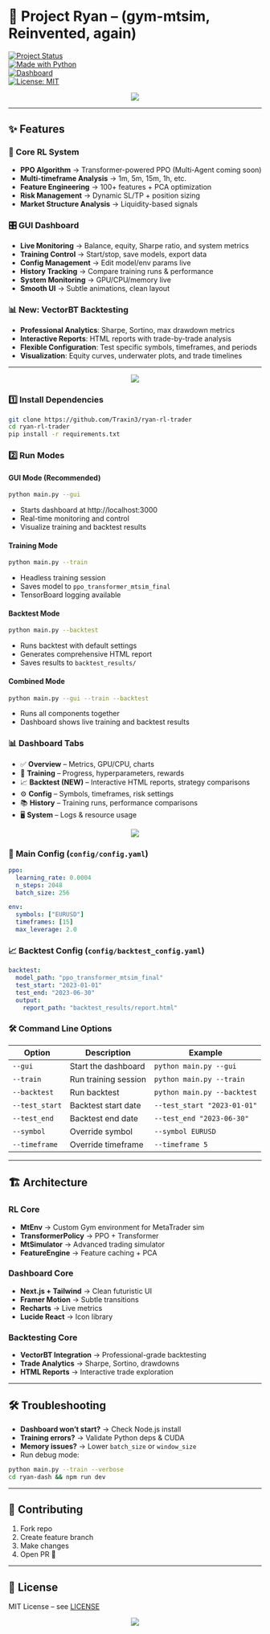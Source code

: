 # 🚀 Project Ryan – (gym-mtsim, Reinvented, again)

[![Project Status](https://img.shields.io/badge/Status-🚧_In_Development-orange?style=for-the-badge)]()  
[![Made with Python](https://img.shields.io/badge/Python-3.10-blue?style=for-the-badge&logo=python)]()  
[![Dashboard](https://img.shields.io/badge/Next.js-Futuristic_Dashboard-black?style=for-the-badge&logo=next.js)]()  
[![License: MIT](https://img.shields.io/badge/License-MIT-green?style=for-the-badge)]()

<p align="center">
  <img src="https://readme-typing-svg.herokuapp.com?size=24&duration=4000&pause=1000&color=00FFD1&center=true&vCenter=true&width=650&lines=🤖+Reinforcement+Learning+Trading;🎛️+Real-Time+Next.js+Dashboard;📊+Now+with+Professional+Backtesting">
</p>

---

## ✨ Features

### 🚀 Core RL System
- **PPO Algorithm** → Transformer-powered PPO (Multi-Agent coming soon)
- **Multi-timeframe Analysis** → 1m, 5m, 15m, 1h, etc.
- **Feature Engineering** → 100+ features + PCA optimization
- **Risk Management** → Dynamic SL/TP + position sizing
- **Market Structure Analysis** → Liquidity-based signals

### 🎛️ GUI Dashboard
- **Live Monitoring** → Balance, equity, Sharpe ratio, and system metrics
- **Training Control** → Start/stop, save models, export data
- **Config Management** → Edit model/env params live
- **History Tracking** → Compare training runs & performance
- **System Monitoring** → GPU/CPU/memory live
- **Smooth UI** → Subtle animations, clean layout

### 📊 New: VectorBT Backtesting
- **Professional Analytics**: Sharpe, Sortino, max drawdown metrics
- **Interactive Reports**: HTML reports with trade-by-trade analysis
- **Flexible Configuration**: Test specific symbols, timeframes, and periods
- **Visualization**: Equity curves, underwater plots, and trade timelines

---

<p align="center">
  <img src="https://readme-typing-svg.herokuapp.com?size=20&duration=3000&pause=1000&color=FFB800&center=true&vCenter=true&width=600&lines=🚀+Quick+Start">
</p>

### 1️⃣ Install Dependencies
```bash
git clone https://github.com/Traxin3/ryan-rl-trader
cd ryan-rl-trader
pip install -r requirements.txt
```

### 2️⃣ Run Modes
#### GUI Mode (Recommended)
```bash
python main.py --gui
```
- Starts dashboard at http://localhost:3000
- Real-time monitoring and control
- Visualize training and backtest results

#### Training Mode
```bash
python main.py --train
```
- Headless training session
- Saves model to `ppo_transformer_mtsim_final`
- TensorBoard logging available

#### Backtest Mode
```bash
python main.py --backtest
```
- Runs backtest with default settings
- Generates comprehensive HTML report
- Saves results to `backtest_results/`

#### Combined Mode
```bash
python main.py --gui --train --backtest
```
- Runs all components together
- Dashboard shows live training and backtest results

### 📊 Dashboard Tabs
- ✅ **Overview** – Metrics, GPU/CPU, charts
- 🎯 **Training** – Progress, hyperparameters, rewards
- 📈 **Backtest (NEW)** – Interactive HTML reports, strategy comparisons
- ⚙️ **Config** – Symbols, timeframes, risk settings
- 📚 **History** – Training runs, performance comparisons
- 🖥 **System** – Logs & resource usage

<p align="center">
  <img src="https://readme-typing-svg.herokuapp.com?size=20&duration=3000&pause=1000&color=5BFF7F&center=true&vCenter=true&width=650&lines=⚙️+Configuration+via+YAML">
</p>

### 🔧 Main Config (`config/config.yaml`)
```yaml
ppo:
  learning_rate: 0.0004
  n_steps: 2048
  batch_size: 256

env:
  symbols: ["EURUSD"]
  timeframes: [15]
  max_leverage: 2.0
```

### 📈 Backtest Config (`config/backtest_config.yaml`)
```yaml
backtest:
  model_path: "ppo_transformer_mtsim_final"
  test_start: "2023-01-01"
  test_end: "2023-06-30"
  output:
    report_path: "backtest_results/report.html"
```

### 🛠 Command Line Options
| Option        | Description                  | Example                         |
|---------------|------------------------------|---------------------------------|
| `--gui`       | Start the dashboard          | `python main.py --gui`         |
| `--train`     | Run training session         | `python main.py --train`       |
| `--backtest`  | Run backtest                | `python main.py --backtest`    |
| `--test_start`| Backtest start date         | `--test_start "2023-01-01"`   |
| `--test_end`  | Backtest end date           | `--test_end "2023-06-30"`     |
| `--symbol`    | Override symbol             | `--symbol EURUSD`             |
| `--timeframe` | Override timeframe          | `--timeframe 5`               |

---

## 🏗 Architecture
### RL Core
- **MtEnv** → Custom Gym environment for MetaTrader sim
- **TransformerPolicy** → PPO + Transformer
- **MtSimulator** → Advanced trading simulator
- **FeatureEngine** → Feature caching + PCA

### Dashboard Core
- **Next.js + Tailwind** → Clean futuristic UI
- **Framer Motion** → Subtle transitions
- **Recharts** → Live metrics
- **Lucide React** → Icon library

### Backtesting Core
- **VectorBT Integration** → Professional-grade backtesting
- **Trade Analytics** → Sharpe, Sortino, drawdowns
- **HTML Reports** → Interactive trade exploration

---

## 🛠 Troubleshooting
- **Dashboard won’t start?** → Check Node.js install
- **Training errors?** → Validate Python deps & CUDA
- **Memory issues?** → Lower `batch_size` or `window_size`
- Run debug mode:
```bash
python main.py --train --verbose
cd ryan-dash && npm run dev
```

---

## 🤝 Contributing
1. Fork repo
2. Create feature branch
3. Make changes
4. Open PR 🚀

---

## 📜 License
MIT License – see [LICENSE](LICENSE)

<p align="center">
  <img src="https://readme-typing-svg.herokuapp.com?size=22&duration=3000&pause=1000&color=FF00A2&center=true&vCenter=true&width=700&lines=🚀+Ready+to+Trade+with+AI%3F;🎛️+Fire+up+the+Dashboard+and+Backtest+Strategies!">
</p>